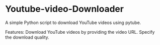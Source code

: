 # Youtube-video-Downloader
A simple Python script to download YouTube videos using pytube.

Features:
    Download YouTube videos by providing the video URL.
    Specify the download quality.
    
